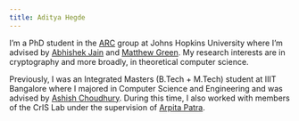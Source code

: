 ```yaml
---
title: Aditya Hegde
---
```


I’m a PhD student in the [ARC](https://arc.isi.jhu.edu/) group at Johns Hopkins University where I’m advised by [Abhishek Jain](https://www.cs.jhu.edu/~abhishek/) and [Matthew Green](https://isi.jhu.edu/~mgreen/). My research interests are in cryptography and more broadly, in theoretical computer science.

Previously, I was an Integrated Masters (B.Tech + M.Tech) student at IIIT Bangalore where I majored in Computer Science and Engineering and was advised by [Ashish Choudhury](https://sites.google.com/view/ashish-choudhury). During this time, I also worked with members of the CrIS Lab under the supervision of [Arpita Patra](https://www.csa.iisc.ac.in/~arpita/).
